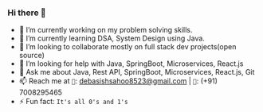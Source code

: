 ### Hi there 👋
<!--
**dev8523/dev8523** is a ✨ _special_ ✨ repository because its `README.md` (this file) appears on your GitHub profile.

Here are some ideas to get you started:
-->

- 🔭 I’m currently working on my problem solving skills.
- 🌱 I’m currently learning DSA, System Design using Java.
- 👯 I’m looking to collaborate mostly on full stack dev projects(open source)
- 🤔 I’m looking for help with Java, SpringBoot, Microservices, React.js
- 💬 Ask me about Java, Rest API, SpringBoot, Microservices, React.js, Git
- 📫 Reach me at `📧`: debasishsahoo8523@gmail.com  | `🤳`: (+91) 7008295465
- ⚡ Fun fact: `It's all 0's and 1's`
